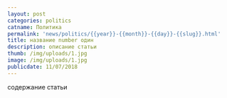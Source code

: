 ```yaml
---
layout: post
categories: politics
catname: Политика
permalink: 'news/politics/{{year}}-{{month}}-{{day}}-{{slug}}.html'
title: название number один
description: описание статьи
thumb: /img/uploads/1.jpg
image: /img/uploads/1.jpg
publicdate: 11/07/2018
---
```

содержание статьи
